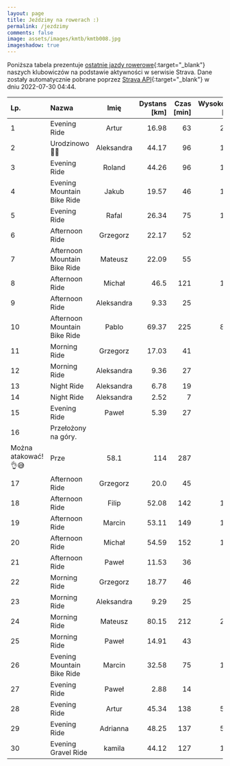 ```yaml
---
layout: page
title: Jeździmy na rowerach :)
permalink: /jezdzimy
comments: false
image: assets/images/kmtb/kmtb008.jpg
imageshadow: true
---
```


Poniższa tabela prezentuje [ostatnie jazdy rowerowe](https://www.strava.com/clubs/336381){:target="_blank"} naszych klubowiczów na podstawie aktywności w serwisie Strava. Dane zostały automatycznie pobrane poprzez [Strava API](https://developers.strava.com/docs/reference/#api-Clubs-getClubActivitiesById){:target="_blank"} w dniu 2022-07-30 04:44.

Lp. | Nazwa | Imię | Dystans [km] | Czas [min] | Wysokość [m]
:--- | :--- | :---: | ---: | ---: | ---:
1|Evening Ride|Artur|16.98|63|219
2|Urodzinowo 🎂😎|Aleksandra|44.17|96|143
3|Evening Ride|Roland|44.26|96|126
4|Evening Mountain Bike Ride|Jakub|19.57|46|167
5|Evening Ride|Rafal|26.34|75|160
6|Afternoon Ride|Grzegorz|22.17|52|70
7|Afternoon Mountain Bike Ride|Mateusz|22.09|55|58
8|Afternoon Ride|Michał|46.5|121|102
9|Afternoon Ride|Aleksandra|9.33|25|30
10|Afternoon Mountain Bike Ride|Pablo|69.37|225|846
11|Morning Ride|Grzegorz|17.03|41|56
12|Morning Ride|Aleksandra|9.36|27|25
13|Night Ride|Aleksandra|6.78|19|11
14|Night Ride|Aleksandra|2.52|7|16
15|Evening Ride|Paweł|5.39|27|17
16|Przełożony na góry.
Można atakować! 👌😅|Prze|58.1|114|287
17|Afternoon Ride|Grzegorz|20.0|45|68
18|Afternoon Ride|Filip|52.08|142|145
19|Afternoon Ride|Marcin|53.11|149|128
20|Afternoon Ride|Michał|54.59|152|121
21|Afternoon Ride|Paweł|11.53|36|38
22|Morning Ride|Grzegorz|18.77|46|61
23|Morning Ride|Aleksandra|9.29|25|16
24|Morning Ride|Mateusz|80.15|212|218
25|Morning Ride|Paweł|14.91|43|44
26|Evening Mountain Bike Ride|Marcin|32.58|75|169
27|Evening Ride|Paweł|2.88|14|2
28|Evening Ride|Artur|45.34|138|553
29|Evening Ride|Adrianna|48.25|137|597
30|Evening Gravel Ride|kamila|44.12|127|162
